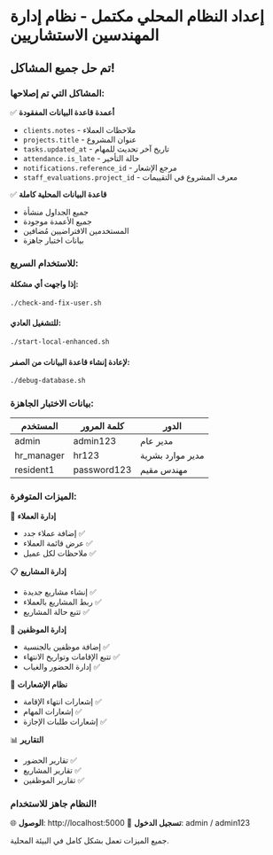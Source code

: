 # إعداد النظام المحلي مكتمل - نظام إدارة المهندسين الاستشاريين

## تم حل جميع المشاكل!

### المشاكل التي تم إصلاحها:
✅ **أعمدة قاعدة البيانات المفقودة**
- `clients.notes` - ملاحظات العملاء
- `projects.title` - عنوان المشروع
- `tasks.updated_at` - تاريخ آخر تحديث للمهام
- `attendance.is_late` - حالة التأخير
- `notifications.reference_id` - مرجع الإشعار
- `staff_evaluations.project_id` - معرف المشروع في التقييمات

✅ **قاعدة البيانات المحلية كاملة**
- جميع الجداول منشأة
- جميع الأعمدة موجودة
- المستخدمين الافتراضيين مُضافين
- بيانات اختبار جاهزة

### للاستخدام السريع:

#### إذا واجهت أي مشكلة:
```bash
./check-and-fix-user.sh
```

#### للتشغيل العادي:
```bash
./start-local-enhanced.sh
```

#### لإعادة إنشاء قاعدة البيانات من الصفر:
```bash
./debug-database.sh
```

### بيانات الاختبار الجاهزة:

| المستخدم | كلمة المرور | الدور |
|---------|------------|-------|
| admin | admin123 | مدير عام |
| hr_manager | hr123 | مدير موارد بشرية |
| resident1 | password123 | مهندس مقيم |

### الميزات المتوفرة:

🏢 **إدارة العملاء**
- إضافة عملاء جدد ✅
- عرض قائمة العملاء ✅
- ملاحظات لكل عميل ✅

📋 **إدارة المشاريع**
- إنشاء مشاريع جديدة ✅
- ربط المشاريع بالعملاء ✅
- تتبع حالة المشاريع ✅

👥 **إدارة الموظفين**
- إضافة موظفين بالجنسية ✅
- تتبع الإقامات وتواريخ الانتهاء ✅
- إدارة الحضور والغياب ✅

🔔 **نظام الإشعارات**
- إشعارات انتهاء الإقامة ✅
- إشعارات المهام ✅
- إشعارات طلبات الإجازة ✅

📊 **التقارير**
- تقارير الحضور ✅
- تقارير المشاريع ✅
- تقارير الموظفين ✅

### النظام جاهز للاستخدام!

🌐 **الوصول**: http://localhost:5000
👤 **تسجيل الدخول**: admin / admin123

جميع الميزات تعمل بشكل كامل في البيئة المحلية.